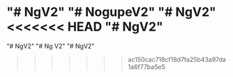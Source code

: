 "# NgV2" 
"# NogupeV2" 
"# NgV2" 
<<<<<<< HEAD
"# NgV2"
=======
"# NgV2" 
"# Ng V2"
"# NgV2"
>>>>>>> ac150cac718cf18d7fa25b43a97da1a6f77ba5e5
